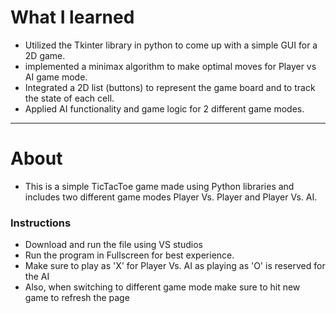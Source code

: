 # What I learned 
* Utilized the Tkinter library in python to come up with a simple GUI for a 2D game.
* implemented a minimax algorithm to make optimal moves for Player vs AI game mode.
* Integrated a 2D list (buttons) to represent the game board and to track the state of each cell.
* Applied AI functionality and game logic for 2 different game modes.
***

# About
* This is a simple TicTacToe game made using Python libraries and includes two different game modes Player Vs. Player and Player Vs. AI.
### Instructions
* Download and run the file using VS studios
* Run the program in Fullscreen for best experience.
* Make sure to play as 'X' for Player Vs. AI as playing as 'O' is reserved for the AI
* Also, when switching to different game mode make sure to hit new game to refresh the page
